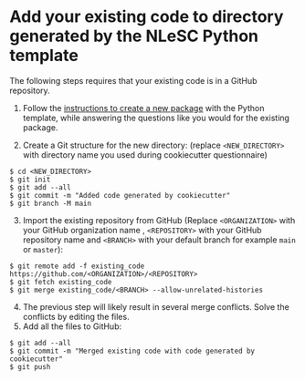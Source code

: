 # Add your existing code to directory generated by the NLeSC Python template

The following steps requires that your existing code is in a GitHub repository.

1. Follow the [instructions to create a new package](https://github.com/NLeSC/python-template#how-to-use) with the Python template, while answering the questions like you would for the existing package.

2. Create a Git structure for the new directory: (replace  `<NEW_DIRECTORY>` with directory name you used during cookiecutter questionnaire)
```shell
$ cd <NEW_DIRECTORY>
$ git init
$ git add --all
$ git commit -m "Added code generated by cookiecutter"
$ git branch -M main
```

3. Import the existing repository from GitHub (Replace `<ORGANIZATION>` with your GitHub organization name , `<REPOSITORY>` with your GitHub repository name and `<BRANCH>` with your default branch for example `main` or `master`):
```shell
$ git remote add -f existing_code https://github.com/<ORGANIZATION>/<REPOSITORY>
$ git fetch existing_code
$ git merge existing_code/<BRANCH> --allow-unrelated-histories
```

4. The previous step will likely result in several merge conflicts. Solve the conflicts by editing the files.
5. Add all the files to GitHub:
```shell
$ git add --all
$ git commit -m "Merged existing code with code generated by cookiecutter"
$ git push
```
